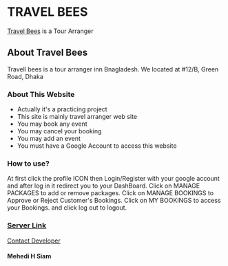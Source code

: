 # TRAVEL BEES

[Travel Bees](https://travell-bees.web.app/) is a Tour Arranger

## About Travel Bees

Travell bees is a tour arranger inn Bnagladesh. We located at #12/B, Green Road, Dhaka

### About This Website

* Actually it's a practicing project
* This site is mainly travel arranger web site
* You may book any event
* You may cancel your booking
* You may add an event
* You must have a Google Account to access this website

### How to use?
At first click the profile ICON then Login/Register with your google account and after log in it redirect you to your DashBoard.
Click on MANAGE PACKAGES to add or remove packages.
Click on MANAGE BOOKINGS to Approve or Reject Customer's Bookings.
Click on MY BOOKINGS to access your Bookings.
and click log out to logout.


### [Server Link](https://agile-mesa-76364.herokuapp.com/)

[Contact Developer](https://github.com/mehedihsiam)

#### Mehedi H Siam
